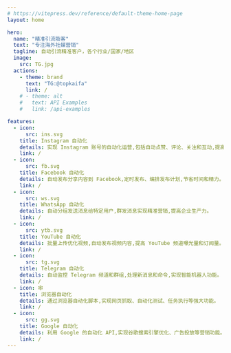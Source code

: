 ```yaml
---
# https://vitepress.dev/reference/default-theme-home-page
layout: home

hero:
  name: "精准引流吸客"
  text: "专注海外社媒营销"
  tagline: 自动引流精准客户，各个行业/国家/地区
  image:
    src: TG.jpg
  actions:
    - theme: brand
      text: "TG:@topkaifa"
      link: /
    # - theme: alt
    #   text: API Examples
    #   link: /api-examples

features:
  - icon: 
      src: ins.svg
    title: Instagram 自动化
    details: 实现 Instagram 账号的自动化运营,包括自动点赞、评论、关注和互动,提高账号影响力。
    link: /
  - icon: 
      src: fb.svg
    title: Facebook 自动化 
    details: 自动发布分享内容到 Facebook,定时发布、编排发布计划,节省时间和精力。
    link: /
  - icon: 
      src: ws.svg
    title: WhatsApp 自动化
    details: 自动分组发送消息给特定用户,群发消息实现精准营销,提高企业生产力。
    link: /
  - icon: 
      src: ytb.svg
    title: YouTube 自动化
    details: 批量上传优化视频,自动发布视频内容,提高 YouTube 频道曝光量和订阅量。  
    link: /
  - icon: 
      src: tg.svg
    title: Telegram 自动化
    details: 自动监控 Telegram 频道和群组,处理新消息和命令,实现智能机器人功能。
    link: /
  - icon: 🕸
    title: 浏览器自动化
    details: 通过浏览器自动化脚本,实现网页抓取、自动化测试、任务执行等强大功能。
    link: /
  - icon: 
      src: gg.svg
    title: Google 自动化
    details: 利用 Google 的自动化 API,实现谷歌搜索引擎优化、广告投放等营销功能。
    link: /
---
```

